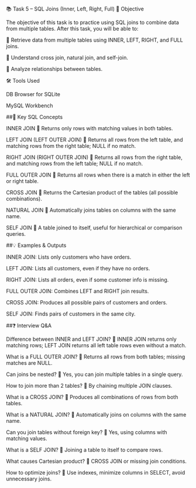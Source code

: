 📚 Task 5 – SQL Joins (Inner, Left, Right, Full)
🎯 Objective

The objective of this task is to practice using SQL joins to combine data from multiple tables. After this task, you will be able to:

🔹 Retrieve data from multiple tables using INNER, LEFT, RIGHT, and FULL joins.

🔹 Understand cross join, natural join, and self-join.

🔹 Analyze relationships between tables.

🛠 Tools Used

DB Browser for SQLite

MySQL Workbench

##🧠 Key SQL Concepts

INNER JOIN
🔹 Returns only rows with matching values in both tables.

LEFT JOIN (LEFT OUTER JOIN)
🔹 Returns all rows from the left table, and matching rows from the right table; NULL if no match.

RIGHT JOIN (RIGHT OUTER JOIN)
🔹 Returns all rows from the right table, and matching rows from the left table; NULL if no match.

FULL OUTER JOIN
🔹 Returns all rows when there is a match in either the left or right table.

CROSS JOIN
🔹 Returns the Cartesian product of the tables (all possible combinations).

NATURAL JOIN
🔹 Automatically joins tables on columns with the same name.

SELF JOIN
🔹 A table joined to itself, useful for hierarchical or comparison queries.

##💡 Examples & Outputs

INNER JOIN: Lists only customers who have orders.

LEFT JOIN: Lists all customers, even if they have no orders.

RIGHT JOIN: Lists all orders, even if some customer info is missing.

FULL OUTER JOIN: Combines LEFT and RIGHT join results.

CROSS JOIN: Produces all possible pairs of customers and orders.

SELF JOIN: Finds pairs of customers in the same city.

##❓ Interview Q&A

Difference between INNER and LEFT JOIN?
🔹 INNER JOIN returns only matching rows; LEFT JOIN returns all left table rows even without a match.

What is a FULL OUTER JOIN?
🔹 Returns all rows from both tables; missing matches are NULL.

Can joins be nested?
🔹 Yes, you can join multiple tables in a single query.

How to join more than 2 tables?
🔹 By chaining multiple JOIN clauses.

What is a CROSS JOIN?
🔹 Produces all combinations of rows from both tables.

What is a NATURAL JOIN?
🔹 Automatically joins on columns with the same name.

Can you join tables without foreign key?
🔹 Yes, using columns with matching values.

What is a SELF JOIN?
🔹 Joining a table to itself to compare rows.

What causes Cartesian product?
🔹 CROSS JOIN or missing join conditions.

How to optimize joins?
🔹 Use indexes, minimize columns in SELECT, avoid unnecessary joins.
